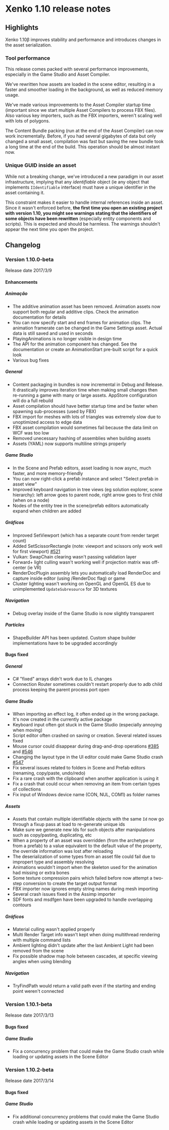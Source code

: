 
# Xenko 1.10 release notes

## Highlights

Xenko 1.10β improves stability and performance and introduces changes in the asset serialization.

### Tool performance

This release comes packed with several performance improvements, especially in the Game Studio and Asset Compiler.

We've rewritten how assets are loaded in the scene editor, resulting in a faster and smoother loading in the background, as well as reduced memory usage.

We've made various improvements to the Asset Compiler startup time (important since we start multiple Asset Compilers to process FBX files). Also various key importers, such as the FBX importers, weren't scaling well with lots of polygons.

The Content Bundle packing (run at the end of the Asset Compiler) can now work incrementally. Before, if you had several gigabytes of data but only changed a small asset, compilation was fast but saving the new bundle took a long time at the end of the build. This operation should be almost instant now.

### Unique GUID inside an asset

While not a breaking change, we've introduced a new paradigm in our asset infrastructure, implying that any _identifiable_ object (ie any object that implements `IIdentifiable` interface) must have a unique identifier in the asset containing it.

This constraint makes it easier to handle internal references inside an asset. Since it wasn't enforced before, **the first time you open an existing project with version 1.10, you might see warnings stating that the identifiers of some objects have been rewritten** (especially entity components and scripts). This is expected and should be harmless. The warnings shouldn't appear the next time you open the project.

## Changelog

### Version 1.10.0-beta

Release date 2017/3/9

#### Enhancements

##### Animação

* The additive animation asset has been removed. Animation assets now support both regular and additive clips. Check the animation documentation for details
* You can now specify start and end frames for animation clips. The animation framerate can be changed in the Game Settings asset. Actual data is still saved and used in seconds
* PlayingAnimations is no longer visible in design time
* The API for the animation component has changed. See the documentation or create an AnimationStart pre-built script for a quick look
* Various bug fixes

##### General

* Content packaging in bundles is now incremental in Debug and Release. It drastically improves iteration time when making small changes then re-running a game with many or large assets. AppStore configuration will do a full rebuild
* Asset compilation should have better startup time and be faster when spawning sub-processes (used by FBX)
* FBX import for meshes with lots of triangles was extremely slow due to unoptimized access to edge data
* FBX asset compilation would sometimes fail because the data limit on WCF was too low
* Removed unecessary hashing of assemblies when building assets
* Assets (YAML) now supports multiline strings properly

##### Game Studio

* In the Scene and Prefab editors, asset loading is now async, much faster, and more memory-friendly
* You can now right-click a prefab instance and select "Select prefab in asset view"
* Improved keyboard navigation in tree views (eg solution explorer, scene hierarchy): left arrow goes to parent node, right arrow goes to first child (when on a node)
* Nodes of the entity tree in the scene/prefab editors automatically expand when children are added

##### Gráficos

* Improved SetViewport (which has a separate count from render target count)
* Added SetScissorRectangle (note: viewport and scissors only work well for first viewport) [#521](https://github.com/SiliconStudio/xenko/issues/521)
* Vulkan: SwapChain clearing wasn't passing validation layer
* Forward+ light culling wasn't working well if projection matrix was off-center (ie VR)
* RenderDocPlugin assembly lets you automatically load RenderDoc and capture inside editor (using /RenderDoc flag) or game
* Cluster lighting wasn't working on OpenGL and OpenGL ES due to unimplemented `UpdateSubresource` for 3D textures

##### Navigation

* Debug overlay inside of the Game Studio is now slightly transparent

##### Particles

* ShapeBuilder API has been updated. Custom shape builder implementations have to be upgraded accordingly

#### Bugs fixed

##### General

* C# "fixed" arrays didn't work due to IL changes
* Connection Router sometimes couldn't restart properly due to adb child process keeping the parent process port open

##### Game Studio

* When importing an effect log, it often ended up in the wrong package. It's now created in the currently active package
* Keyboard input often got stuck in the Game Studio (especially annoying when moving)
* Script editor often crashed on saving or creation. Several related issues fixed
* Mouse cursor could disappear during drag-and-drop operations [#385](https://github.com/SiliconStudio/xenko/issues/385) and [#546](https://github.com/SiliconStudio/xenko/issues/546)
* Changing the layout type in the UI editor could make Game Studio crash [#547](https://github.com/SiliconStudio/xenko/issues/547)
* Fix several issues related to folders in Scene and Prefab editors (renaming, copy/paste, undo/redo)
* Fix a rare crash with the clipboard when another application is using it
* Fix a crash that could occur when removing an item from certain types of collections
* Fix input of Windows device name (CON, NUL, COM1) as folder names

##### Assets

* Assets that contain multiple identifiable objects with the same `Id` now go through a fixup pass at load to re-generate unique ids
* Make sure we generate new Ids for such objects after manipulations such as copy/pasting, duplicating, etc
* When a property of an asset was overridden (from the archetype or from a prefab) to a value equivalent to the default value of the property, the override information was lost after reloading
* The deserialization of some types from an asset file could fail due to impropert type and assembly resolving
* Animations wouldn't import when the skeleton used for the animation had missing or extra bones
* Some texture compression pairs which failed before now attempt a two-step conversion to create the target output format
* FBX importer now ignores empty string names during mesh importing
* Several crash issues fixed in the Assimp importer
* SDF fonts and msdfgen have been upgraded to handle overlapping contours

##### Gráficos

* Material culling wasn't applied properly
* Multi Render Target info wasn't kept when doing multithread rendering with multiple command lists
* Ambient lighting didn't update after the last Ambient Light had been removed from the scene
* Fix possible shadow map hole between cascades, at specific viewing angles when using blending

##### Navigation

* TryFindPath would return a valid path even if the starting and ending point weren't connected

### Version 1.10.1-beta

Release date 2017/3/13

#### Bugs fixed

##### Game Studio

* Fix a concurrency problem that could make the Game Studio crash while loading or updating assets in the Scene Editor

### Version 1.10.2-beta

Release date 2017/3/14

#### Bugs fixed

##### Game Studio

* Fix additional concurrency problems that could make the Game Studio crash while loading or updating assets in the Scene Editor
